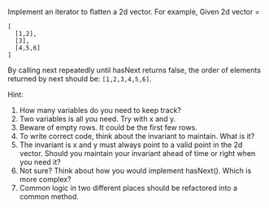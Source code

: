 Implement an iterator to flatten a 2d vector.
For example,
Given 2d vector =
```
[
  [1,2],
  [3],
  [4,5,6]
]
```
By calling next repeatedly until hasNext returns false, the order of elements returned by next should be: `[1,2,3,4,5,6]`.

Hint:
1. How many variables do you need to keep track?
2. Two variables is all you need. Try with x and y.
3. Beware of empty rows. It could be the first few rows.
4. To write correct code, think about the invariant to maintain. What is it?
5. The invariant is x and y must always point to a valid point in the 2d vector. Should you maintain your invariant ahead of time or right when you need it?
6. Not sure? Think about how you would implement hasNext(). Which is more complex?
7. Common logic in two different places should be refactored into a common method.